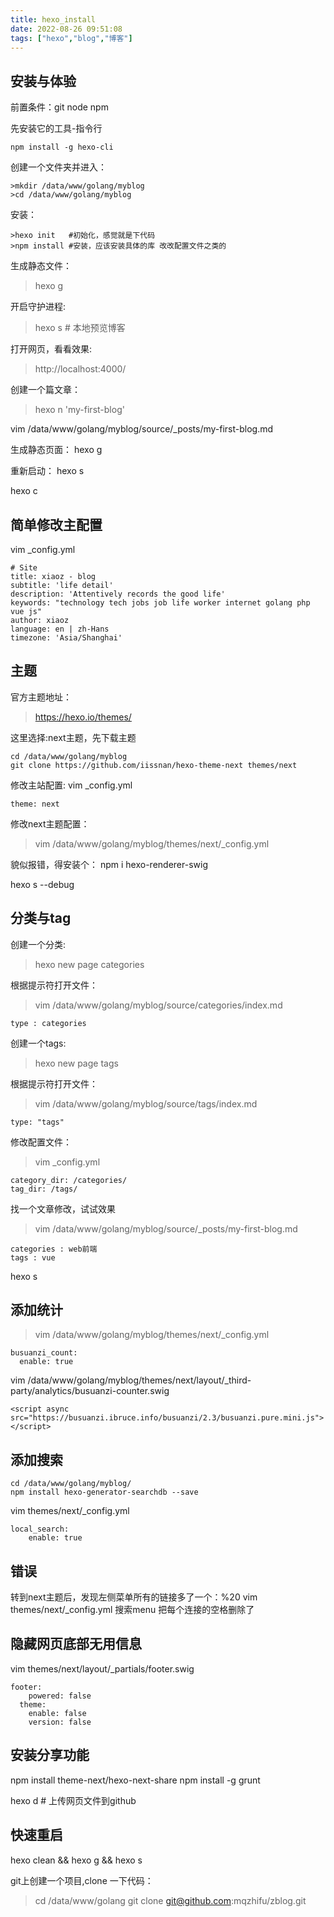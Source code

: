 ```yaml
---
title: hexo_install
date: 2022-08-26 09:51:08
tags: ["hexo","blog","博客"]
---
```

安装与体验
----
前置条件：git node npm

先安装它的工具-指令行
```
npm install -g hexo-cli
```

创建一个文件夹并进入：
```
>mkdir /data/www/golang/myblog
>cd /data/www/golang/myblog
```
安装：
```
>hexo init   #初始化，感觉就是下代码
>npm install #安装，应该安装具体的库 改改配置文件之类的
```
生成静态文件：
>hexo g  

开启守护进程:
>hexo s  # 本地预览博客

打开网页，看看效果:
>http://localhost:4000/

创建一个篇文章：
>hexo n 'my-first-blog'

vim /data/www/golang/myblog/source/_posts/my-first-blog.md

生成静态页面：
hexo g

重新启动：
hexo s


hexo c


简单修改主配置
---
vim _config.yml

```
# Site
title: xiaoz - blog
subtitle: 'life detail'
description: 'Attentively records the good life'
keywords: "technology tech jobs job life worker internet golang php vue js"
author: xiaoz
language: en | zh-Hans
timezone: 'Asia/Shanghai'
```

主题
----
官方主题地址：
>https://hexo.io/themes/

这里选择:next主题，先下载主题
```
cd /data/www/golang/myblog
git clone https://github.com/iissnan/hexo-theme-next themes/next
```

修改主站配置:
vim _config.yml
```
theme: next
```

修改next主题配置：
>vim /data/www/golang/myblog/themes/next/_config.yml

貌似报错，得安装个：
npm i hexo-renderer-swig
 
hexo s --debug


分类与tag
----
创建一个分类:
>hexo new page categories

根据提示符打开文件：
>vim /data/www/golang/myblog/source/categories/index.md
```
type : categories
```

创建一个tags:
>hexo new page tags

根据提示符打开文件：
>vim /data/www/golang/myblog/source/tags/index.md
```
type: "tags"
```
修改配置文件：
>vim _config.yml
```
category_dir: /categories/
tag_dir: /tags/
```
找一个文章修改，试试效果
>vim /data/www/golang/myblog/source/_posts/my-first-blog.md
```
categories : web前端
tags : vue
```



hexo s

添加统计
----
>vim /data/www/golang/myblog/themes/next/_config.yml
```
busuanzi_count:
  enable: true
```

vim /data/www/golang/myblog/themes/next/layout/_third-party/analytics/busuanzi-counter.swig
```
<script async src="https://busuanzi.ibruce.info/busuanzi/2.3/busuanzi.pure.mini.js"></script>
```

添加搜索
---
```
cd /data/www/golang/myblog/
npm install hexo-generator-searchdb --save
```
vim themes/next/_config.yml
```
local_search:
    enable: true
```

错误
----
转到next主题后，发现左侧菜单所有的链接多了一个：%20
vim themes/next/_config.yml
搜索menu
把每个连接的空格删除了


隐藏网页底部无用信息
----
vim themes/next/layout/_partials/footer.swig
```
footer:
    powered: false
  theme:
    enable: false
    version: false
```

安装分享功能
---
npm install theme-next/hexo-next-share
npm install -g grunt



hexo d  # 上传网页文件到github




快速重启
----
hexo clean && hexo g && hexo s



git上创建一个项目,clone 一下代码：
>cd /data/www/golang
>git clone git@github.com:mqzhifu/zblog.git
